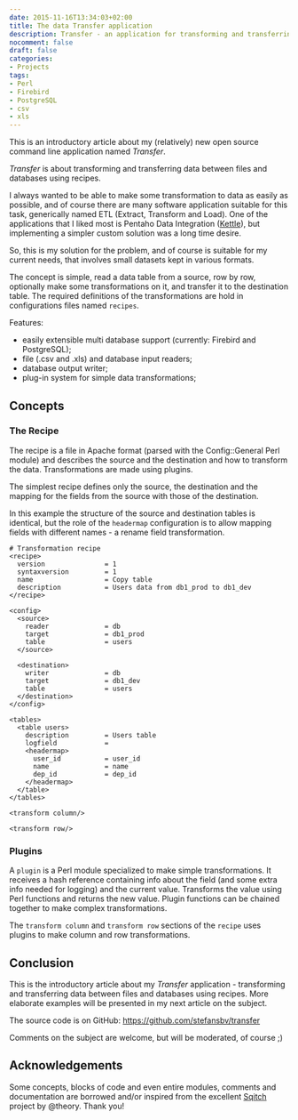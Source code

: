 ```yaml
---
date: 2015-11-16T13:34:03+02:00
title: The data Transfer application
description: Transfer - an application for transforming and transferring data
nocomment: false
draft: false
categories:
- Projects
tags:
- Perl
- Firebird
- PostgreSQL
- csv
- xls
---
```


This is an introductory article about my (relatively) new open source
command line application named *Transfer*.

*Transfer* is about transforming and transferring data between files and
databases using recipes.

<!--more-->

I always wanted to be able to make some transformation to data as
easily as possible, and of course there are many software application
suitable for this task, generically named ETL (Extract, Transform and
Load).  One of the applications that I liked most is Pentaho Data
Integration
([Kettle](http://community.pentaho.com/projects/data-integration/)),
but implementing a simpler custom solution was a long time desire.

So, this is my solution for the problem, and of course is suitable for
my current needs, that involves small datasets kept in various
formats.

The concept is simple, read a data table from a source, row by row,
optionally make some transformations on it, and transfer it to the
destination table.  The required definitions of the transformations
are hold in configurations files named `recipes`.


Features:

- easily extensible multi database support (currently: Firebird and PostgreSQL);
- file (.csv and .xls) and database input readers;
- database output writer;
- plug-in system for simple data transformations;

## Concepts

### The Recipe ###

The recipe is a file in Apache format (parsed with the Config::General
Perl module) and describes the source and the destination and how to
transform the data.  Transformations are made using plugins.

The simplest recipe defines only the source, the destination and the
mapping for the fields from the source with those of the destination.

In this example the structure of the source and destination tables is
identical, but the role of the `headermap` configuration is to allow
mapping fields with different names - a rename field transformation.


```
# Transformation recipe
<recipe>
  version               = 1
  syntaxversion         = 1
  name                  = Copy table
  description           = Users data from db1_prod to db1_dev
</recipe>

<config>
  <source>
    reader              = db
    target              = db1_prod
    table               = users
  </source>

  <destination>
    writer              = db
    target              = db1_dev
    table               = users
  </destination>
</config>

<tables>
  <table users>
    description         = Users table
    logfield            =
    <headermap>
      user_id           = user_id
      name              = name
      dep_id            = dep_id
    </headermap>
  </table>
</tables>

<transform column/>

<transform row/>
```

### Plugins ###

A `plugin` is a Perl module specialized to make simple transformations.
It receives a hash reference containing info about the field (and some
extra info needed for logging) and the current value.  Transforms the
value using Perl functions and returns the new value.  Plugin
functions can be chained together to make complex transformations.

The `transform column` and `transform row` sections of the `recipe`
uses plugins to make column and row transformations.


## Conclusion ##

This is the introductory article about my *Transfer* application -
transforming and transferring data between files and databases using
recipes.  More elaborate examples will be presented in my next article
on the subject.

The source code is on GitHub: https://github.com/stefansbv/transfer

Comments on the subject are welcome, but will be moderated, of course ;)


## Acknowledgements ##

Some concepts, blocks of code and even entire modules, comments and
documentation are borrowed and/or inspired from the excellent
[Sqitch](https://github.com/theory/sqitch) project by @theory.  Thank
you!
